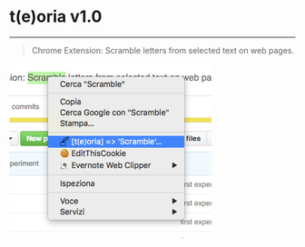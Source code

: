 # t(e)oria v1.0
---------

> Chrome Extension: Scramble letters from selected text on web pages.


![MacDown Screenshot](https://raw.githubusercontent.com/elpsk/t-e-oria/master/ss.png)

